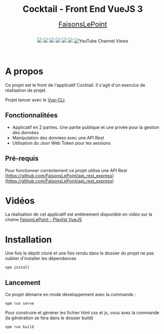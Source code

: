 <div align="center">

# Cocktail - Front End VueJS 3
</div>

<p align="center">
<a href="https://www.youtube.com/c/faisonslepoint" target="_blank" style="font-size:22px">FaisonsLePoint</a>
<br><br>
</p>
<p align="center">
    <img src="https://img.shields.io/badge/VueJS-v3.2.13-blue">
    <img src="https://img.shields.io/badge/VueJS--Router-4.0.3-blue">
    <img src="https://img.shields.io/badge/license-MIT-green">
    <img src="https://img.shields.io/badge/build-passing-brightgreen">
    <img src="https://img.shields.io/badge/node--lts-16.15.1-brightgreen">
    <img src="https://img.shields.io/badge/npm-8.13.2-blue">
    <img alt="YouTube Channel Views" src="https://img.shields.io/youtube/channel/views/UC0WQ4H6f2W14eS45bRDfp1Q?style=social">
  <br><br><br>
</p>

# A propos
Ce projet est le front de l'applicatif Cocktail. Il s'agit d'un exercice de réalisation de projet.

Projet lancer avec le [Vue-CLI](https://cli.vuejs.org/).

## Fonctionnalitées
- Applicatif en 2 parties. Une partie publique et une privée pour la gestion des données
- Manipulation des données avec une API Rest
- Utilisation du Json Web Token pour les sessions

## Pré-requis
Pour fonctionner correctement ce projet utilise une API Rest
[https://github.com/FaisonsLePoint/api_rest_express](https://github.com/FaisonsLePoint/api_rest_express) 

# Vidéos

La réalisation de cet applicatif est entièrement disponible en vidéo sur la chaine
[FaisonLePoint - Playlist VueJS](https://www.youtube.com/watch?v=WV80KCPV4kg&list=PLwJWw4Pbl4w-15dlG6RJI_xfC9ywBYv2I&index=1)

# Installation
Une fois le dépôt cloné et une fois rendu dans le dossier du projet ne pas oublier d'installer les dépendances
``` 
npm install 
```

## Lancement

Ce projet démarre en mode développement avec la commande :

```
npm run serve
```

Pour construire et générer les fichier html css et js, vous avez la commande (la génération se fera dans le dossier build)

```
npm run build
```